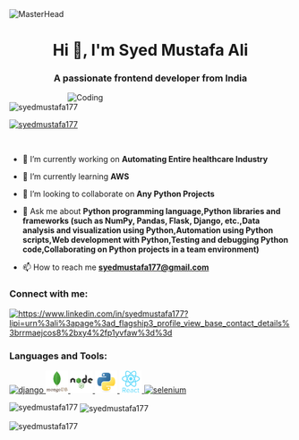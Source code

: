 <img src="(https://dribbble.com/shots/2605118-Couch-Guy/attachments/9388766?mode=media)" alt="MasterHead" data-canonical-src="https://firebasestorage.googleapis.com/v0/b/flexi-coding.appspot.com/o/dempgi7-520f8d5f-63d4-4453-8822-dbc149ae27f8.gif?alt=media&amp;token=91c0c7b2-93c3-4029-b011-1a8703c5730d" style="max-width: 100%; display: inline-block;" data-target="animated-image.originalImage">

<h1 align="center">Hi 👋, I'm Syed Mustafa Ali</h1>
<h3 align="center">A passionate frontend developer from India</h3>
<img align="right" alt="Coding" width="400" src="https://cdn.dribbble.com/users/1162077/screenshots/3848914/programmer.gif">

<p align="left"> <img src="https://komarev.com/ghpvc/?username=syedmustafa177&label=Profile%20views&color=0e75b6&style=flat" alt="syedmustafa177" /> </p>

<p align="left"> <a href="https://github.com/ryo-ma/github-profile-trophy"><img src="https://github-profile-trophy.vercel.app/?username=syedmustafa177" alt="syedmustafa177" /></a> </p>

<p align="left"> <a href="https://twitter.com/" target="blank"><img src="https://img.shields.io/twitter/follow/?logo=twitter&style=for-the-badge" alt="" /></a> </p>

- 🔭 I’m currently working on **Automating Entire healthcare Industry**

- 🌱 I’m currently learning **AWS**

- 👯 I’m looking to collaborate on **Any Python Projects**

- 💬 Ask me about **Python programming language,Python libraries and frameworks (such as NumPy, Pandas, Flask, Django, etc.,Data analysis and visualization using Python,Automation using Python scripts,Web development with Python,Testing and debugging Python code,Collaborating on Python projects in a team environment)**

- 📫 How to reach me **syedmustafa177@gmail.com**

<h3 align="left">Connect with me:</h3>
<p align="left">
<a href="https://linkedin.com/in/https://www.linkedin.com/in/syedmustafa177?lipi=urn%3ali%3apage%3ad_flagship3_profile_view_base_contact_details%3brrmaejcos8%2bxy4%2fp1yvfaw%3d%3d" target="blank"><img align="center" src="https://raw.githubusercontent.com/rahuldkjain/github-profile-readme-generator/master/src/images/icons/Social/linked-in-alt.svg" alt="https://www.linkedin.com/in/syedmustafa177?lipi=urn%3ali%3apage%3ad_flagship3_profile_view_base_contact_details%3brrmaejcos8%2bxy4%2fp1yvfaw%3d%3d" height="30" width="40" /></a>
</p>

<h3 align="left">Languages and Tools:</h3>
<p align="left"> <a href="https://www.djangoproject.com/" target="_blank" rel="noreferrer"> <img src="https://cdn.worldvectorlogo.com/logos/django.svg" alt="django" width="40" height="40"/> </a> <a href="https://www.mongodb.com/" target="_blank" rel="noreferrer"> <img src="https://raw.githubusercontent.com/devicons/devicon/master/icons/mongodb/mongodb-original-wordmark.svg" alt="mongodb" width="40" height="40"/> </a> <a href="https://nodejs.org" target="_blank" rel="noreferrer"> <img src="https://raw.githubusercontent.com/devicons/devicon/master/icons/nodejs/nodejs-original-wordmark.svg" alt="nodejs" width="40" height="40"/> </a> <a href="https://www.python.org" target="_blank" rel="noreferrer"> <img src="https://raw.githubusercontent.com/devicons/devicon/master/icons/python/python-original.svg" alt="python" width="40" height="40"/> </a> <a href="https://reactjs.org/" target="_blank" rel="noreferrer"> <img src="https://raw.githubusercontent.com/devicons/devicon/master/icons/react/react-original-wordmark.svg" alt="react" width="40" height="40"/> </a> <a href="https://www.selenium.dev" target="_blank" rel="noreferrer"> <img src="https://raw.githubusercontent.com/detain/svg-logos/780f25886640cef088af994181646db2f6b1a3f8/svg/selenium-logo.svg" alt="selenium" width="40" height="40"/> </a> </p>

<p><img align="left" src="https://github-readme-stats.vercel.app/api/top-langs?username=syedmustafa177&show_icons=true&locale=en&layout=compact" alt="syedmustafa177" /></p>

<p>&nbsp;<img align="center" src="https://github-readme-stats.vercel.app/api?username=syedmustafa177&show_icons=true&locale=en" alt="syedmustafa177" /></p>

<p><img align="center" src="https://github-readme-streak-stats.herokuapp.com/?user=syedmustafa177&" alt="syedmustafa177" /></p>
